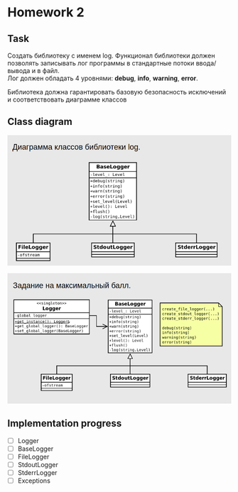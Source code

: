 # Homework 2

## Task

Создать библиотеку с именем log. Функционал библиотеки должен позволять записывать лог программы в стандартные потоки ввода/вывода и в файл.</br>
Лог должен обладать 4 уровнями: **debug**, **info**, **warning**, **error**.

Библиотека должна гарантировать базовую безопасность исключений и соответствовать диаграмме классов

## Class diagram

![Class diagram](./images/pic1.png)

![Class diagram 2](./images/pic2.png)

## Implementation progress

- [ ] Logger
- [ ] BaseLogger
- [ ] FileLogger
- [ ] StdoutLogger
- [ ] StderrLogger
- [ ] Exceptions
